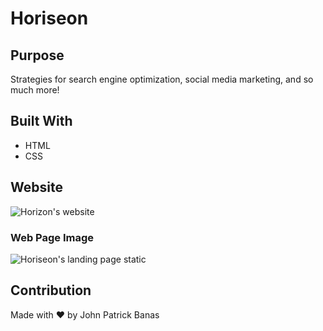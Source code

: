 # Horiseon

## Purpose
Strategies for search engine optimization, social media marketing, and so much more! 

## Built With
* HTML
* CSS

## Website

![Horizon's website ](https://johnbanas.github.io/horiseon-landing-page/)

### Web Page Image
![Horiseon's landing page static](https://github.com/JohnBanas/horiseon-landing-page/blob/master/assets/images/Horiseon%20Marketi.png)

## Contribution
Made with :heart: by John Patrick Banas



